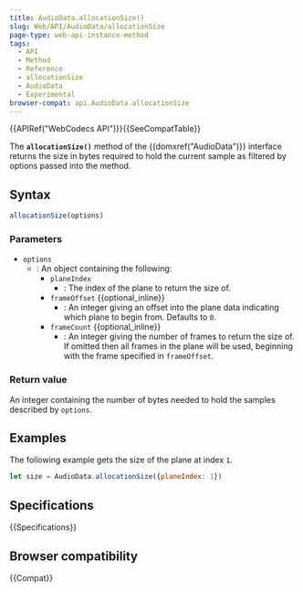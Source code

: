 ```yaml
---
title: AudioData.allocationSize()
slug: Web/API/AudioData/allocationSize
page-type: web-api-instance-method
tags:
  - API
  - Method
  - Reference
  - allocationSize
  - AudioData
  - Experimental
browser-compat: api.AudioData.allocationSize
---
```

{{APIRef("WebCodecs API")}}{{SeeCompatTable}}

The **`allocationSize()`** method of the {{domxref("AudioData")}} interface returns the size in bytes required to hold the current sample as filtered by options passed into the method.

## Syntax

```js
allocationSize(options)
```

### Parameters

- `options`
  - : An object containing the following:
    - `planeIndex`
      - : The index of the plane to return the size of.
    - `frameOffset` {{optional_inline}}
      - : An integer giving an offset into the plane data indicating which plane to begin from. Defaults to `0`.
    - `frameCount` {{optional_inline}}
      - : An integer giving the number of frames to return the size of. If omitted then all frames in the plane will be used, beginning with the frame specified in `frameOffset`.

### Return value

An integer containing the number of bytes needed to hold the samples described by `options`.

## Examples

The following example gets the size of the plane at index `1`.

```js
let size = AudioData.allocationSize({planeIndex: 1})
```

## Specifications

{{Specifications}}

## Browser compatibility

{{Compat}}
